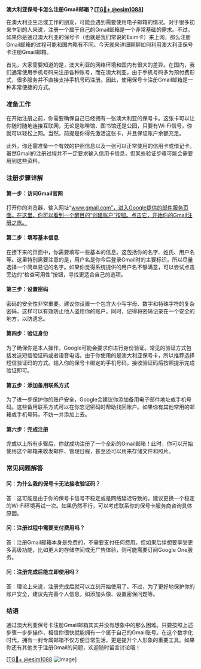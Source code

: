 **澳大利亚保号卡怎么注册Gmail邮箱？[[TG💪+ @esim1088](https://t.me/s/esim1088)]**

在澳大利亚生活或工作的朋友，可能会遇到需要使用电子邮箱的情况。对于很多初来乍到的人来说，注册一个属于自己的Gmail邮箱是一个非常基础的需求。不过，如果你是通过澳大利亚的保号卡（也就是我们常说的Esim卡）来上网，那么注册Gmail邮箱的过程可能和国内略有不同。今天就来详细聊聊如何利用澳大利亚保号卡注册Gmail邮箱。

首先，大家需要知道的是，澳大利亚的网络环境和国内有很大的差异。在国内，我们通常使用手机号码来注册各种账号，而在澳大利亚，由于手机号码多为预付费形式，很多服务并不直接支持手机号码注册。因此，使用保号卡注册Gmail邮箱是一种非常便捷的方式。

### **准备工作**

在开始注册之前，你需要确保自己已经拥有一张澳大利亚的保号卡。这张卡可以让你随时随地连接互联网，无论是咖啡馆、图书馆还是公园，只要有Wi-Fi信号，你就可以轻松上网。当然，前提是你得先激活这张卡，并且保证账户余额充足。

此外，你还需准备一个有效的护照信息以及一张可以正常使用的信用卡或借记卡。虽然Gmail的注册过程并不一定要求输入信用卡信息，但某些验证步骤可能会需要用到这些资料。

### **注册步骤详解**

#### **第一步：访问Gmail官网**
打开你的浏览器，输入网址“www.gmail.com”，进入Google提供的邮件服务页面。在这里，你可以看到一个醒目的“创建账户”按钮。点击它，开始你的Gmail注册之旅。

#### **第二步：填写基本信息**
在接下来的页面中，你需要填写一些基本的信息。这包括你的名字、姓氏、用户名等。这里特别需要注意的是，用户名是你今后登录Gmail时的主要标识，所以尽量选择一个简单易记的名字。如果你觉得系统提供的用户名不够满意，可以尝试点击旁边的“检查可用性”按钮，寻找更适合自己的选项。

#### **第三步：设置密码**
密码的安全性非常重要。建议你设置一个包含大小写字母、数字和特殊字符的复杂密码，这样可以有效防止他人盗用你的账户。同时，记得将密码记录在一个安全的地方，以防遗忘。

#### **第四步：验证身份**
为了确保你是本人操作，Google可能会要求你进行身份验证。常见的验证方式包括发送短信验证码或者语音电话。由于你使用的是澳大利亚保号卡，所以推荐选择短信验证码的方式。输入你的保号卡绑定的手机号码，接收验证码后按照提示完成验证即可。

#### **第五步：添加备用联系方式**
为了进一步保护你的账户安全，Google会建议你添加备用电子邮件地址或手机号码。这些备用联系方式可以在你忘记密码时帮助找回账户。如果你有其他常用的邮箱或手机号码，不妨一并添加上去。

#### **第六步：完成注册**
完成以上所有步骤后，你就成功注册了一个全新的Gmail邮箱！此时，你可以开始使用这个邮箱来收发邮件、管理日程，甚至还可以用来存储文件和照片。

### **常见问题解答**

#### **问：为什么我的保号卡无法接收验证码？**
答：这可能是由于你的保号卡信号不稳定或是网络延迟导致的。建议更换一个稳定的Wi-Fi环境再试一次。如果仍然不行，可以考虑联系你的保号卡服务商咨询具体原因。

#### **问：注册过程中需要支付费用吗？**
答：注册Gmail邮箱本身是免费的，不需要支付任何费用。但如果后续想要享受更多高级功能，比如更大的存储空间或无广告体验，则可能需要订阅Google One服务。

#### **问：注册完成后能立即使用吗？**
答：理论上来说，注册完成后就可以立刻开始使用了。不过，为了更好地保护你的账户安全，建议先完善个人信息，如添加头像、设置密保问题等。

### **结语**

通过澳大利亚保号卡注册Gmail邮箱其实并没有想象中的那么困难。只要按照上述步骤一步步操作，相信你很快就能拥有一个属于自己的Gmail账号。在这个数字化时代，拥有一封专属邮箱不仅方便日常生活，更是提升个人形象的重要工具。如果你还有其他关于注册Gmail的问题，欢迎随时留言讨论哦！

[[TG💪+ @esim1088](https://t.me/s/esim1088) ![Image](https://i.postimg.cc/4NQfJmqS/Snipaste-2025-05-13-00-14-12.png)]